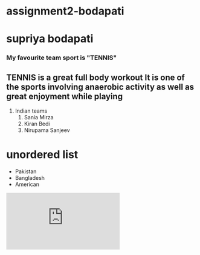 # assignment2-bodapati
# supriya bodapati
### My favourite team sport is "TENNIS"
TENNIS is a **great full body workout**
It is one of the sports involving anaerobic activity as well as great enjoyment while playing
---
1. Indian teams
    1. Sania Mirza
    2. Kiran Bedi
    3. Nirupama Sanjeev

# unordered list
* Pakistan
* Bangladesh
* American

![links](https://github.com/supriya-s562040/assignment2-bodapati/blob/main/AboutMe.md)